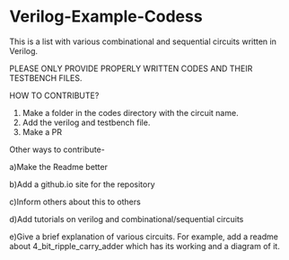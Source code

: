 # Verilog-Example-Codess
This is a list with various combinational and sequential circuits written in Verilog. 

PLEASE ONLY PROVIDE PROPERLY WRITTEN CODES AND THEIR TESTBENCH FILES.

HOW TO CONTRIBUTE?
1) Make a folder in the codes directory with the circuit name. 
2) Add the verilog and testbench file.
3) Make a PR

Other ways to contribute-

a)Make the Readme better

b)Add a github.io site for the repository

c)Inform others about this to others

d)Add tutorials on verilog and combinational/sequential circuits

e)Give a brief explanation of various circuits. For example, add a readme about 4_bit_ripple_carry_adder which has its working and a diagram of it.
